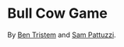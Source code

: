 # Bull Cow Game

By [Ben Tristem](https://www.udemy.com/user/bentristem/) and [Sam Pattuzzi](https://www.udemy.com/user/samuel-pattuzzi/).
